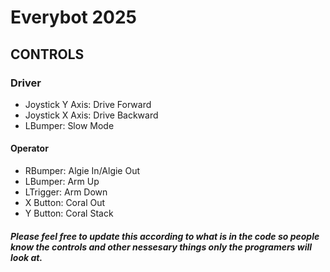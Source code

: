 ﻿# Everybot 2025

## CONTROLS
### Driver
- Joystick Y Axis: Drive Forward
- Joystick X Axis: Drive Backward
- LBumper: Slow Mode

#### Operator
- RBumper: Algie In/Algie Out
- LBumper: Arm Up
- LTrigger: Arm Down
- X Button: Coral Out
- Y Button: Coral Stack

##### Please feel free to update this according to what is in the code so people know the controls and other nessesary things only the programers will look at.

